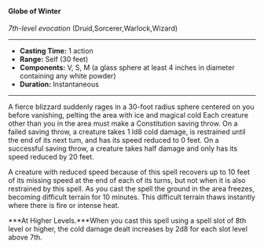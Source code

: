 #### Globe of Winter
*7th-level evocation* (Druid,Sorcerer,Warlock,Wizard)
___
- **Casting Time:** 1 action
- **Range:** Self (30 feet)
- **Components:** V, S, M (a glass sphere at least 4 inches in diameter containing any white powder)
- **Duration:** Instantaneous
---
A fierce blizzard suddenly rages in a 30-foot radius sphere centered on you before vanishing, pelting the area with ice and magical cold Each creature other than you in the area must make a Constitution saving throw. On a failed saving throw, a creature takes 1 ld8 cold damage, is restrained until the end of its next tum, and has its speed reduced to 0 feet. On a successful saving throw, a creature takes half damage and only has its speed reduced by 20 feet.

A creature with reduced speed because of this spell recovers up to 10 feet of its missing speed at the end of each of its turns, but not when it is also restrained by this spell. As you cast the spell the ground in the area freezes, becoming difficult terrain for 10 minutes. This difficult terrain thaws instantly where there is fire or intense heat.

***At Higher Levels.***When you cast this spell using a spell slot of 8th level or higher, the cold damage dealt increases by 2d8 for each slot level above 7th.
